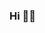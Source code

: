 ### Hi 👋😄
<!--
- 👓 I’m student of Software Developer
- 💻 I'm interested in Web/Desktop Developer
- 🎨 Here I want to show you some of my developments
- 🎼 My hobbies are based on make music and program
-->
